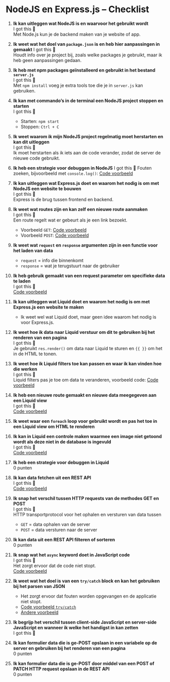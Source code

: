 # NodeJS en Express.js – Checklist

1. **Ik kan uitleggen wat NodeJS is en waarvoor het gebruikt wordt**  
    I got this 🍗  
   Met Node.js kun je de backend maken van je website of app.  

2. **Ik weet wat het doel van `package.json` is en heb hier aanpassingen in gemaakt**
    I got this 🍗  
   Houdt info over je project bij, zoals welke packages je gebruikt, maar ik heb geen aanpassingen gedaan.

3. **Ik heb met npm packages geïnstalleerd en gebruikt in het bestand `server.js`**  
   I got this 🍗  
   Met `npm install` voeg je extra tools toe die je in `server.js` kan gebruiken.

4. **Ik kan met commando’s in de terminal een NodeJS project stoppen en starten**  
    I got this 🍗  
   - Starten: `npm start`  
   - Stoppen: `Ctrl + C`

5. **Ik weet waarom ik mijn NodeJS project regelmatig moet herstarten en kan dit uitleggen**  
    I got this 🍗  
   Ik moet herstarten als ik iets aan de code verander, zodat de server de nieuwe code gebruikt.

6. **Ik heb een strategie voor debuggen in NodeJS**
    I got this 🍗
   Fouten zoeken, bijvoorbeeld met `console.log()`: [Code voorbeeld](https://github.com/fatimahilali/the-web-is-for-everyone-interactive-functionality/blob/0d5f4bac48cd1e78e112efe9794473a9aac8df44/server.js#L154C1-L158C3)

7. **Ik kan uitleggen wat Express.js doet en waarom het nodig is om met NodeJS een website te bouwen**  
   I got this 🍗  
   Express is de brug tussen frontend en backend.

8. **Ik weet wat routes zijn en kan zelf een nieuwe route aanmaken**  
   I got this 🍗  
   Een route regelt wat er gebeurt als je een link bezoekt.  
   - Voorbeeld `GET`: [Code voorbeeld](https://github.com/fatimahilali/the-web-is-for-everyone-interactive-functionality/blob/0d5f4bac48cd1e78e112efe9794473a9aac8df44/server.js#L127C1-L130C39)  
   - Voorbeeld `POST`: [Code voorbeeld](https://github.com/fatimahilali/the-web-is-for-everyone-interactive-functionality/blob/0d5f4bac48cd1e78e112efe9794473a9aac8df44/server.js#L102C1-L114C1)

9. **Ik weet wat `request` en `response` argumenten zijn in een functie voor het laden van data**  
   - `request` = info die binnenkomt  
   - `response` = wat je terugstuurt naar de gebruiker

10. **Ik heb gebruik gemaakt van een request parameter om specifieke data te laden**  
     I got this 🍗  
    [Code voorbeeld](https://github.com/fatimahilali/the-web-is-for-everyone-interactive-functionality/blob/91b1096c5b1081740c2a2368c75f07335a56a905/server.js#L121C1-L135C4)

11. **Ik kan uitleggen wat Liquid doet en waarom het nodig is om met Express.js een website te maken**  
    - Ik weet wel wat Liquid doet, maar geen idee waarom het nodig is voor Express.js.

12. **Ik weet hoe ik data naar Liquid verstuur om dit te gebruiken bij het renderen van een pagina**  
     I got this 🍗  
    Je gebruikt `res.render()` om data naar Liquid te sturen en `{{ }}` om het in de HTML te tonen.

13. **Ik weet hoe ik Liquid filters toe kan passen en waar ik kan vinden hoe die werken**  
     I got this 🍗  
    Liquid filters pas je toe om data te veranderen, voorbeeld code: [Code voorbeeld](https://github.com/fatimahilali/the-web-is-for-everyone-interactive-functionality/blob/0d5f4bac48cd1e78e112efe9794473a9aac8df44/views/detail.liquid#L75C6-L79C1)

14. **Ik heb een nieuwe route gemaakt en nieuwe data meegegeven aan een Liquid view**  
     I got this 🍗  
    [Code voorbeeld](https://github.com/fatimahilali/the-web-is-for-everyone-interactive-functionality/blob/91b1096c5b1081740c2a2368c75f07335a56a905/server.js#L100C1-L116C4)

15. **Ik weet waar een `foreach` loop voor gebruikt wordt en pas het toe in een Liquid view om HTML te renderen**

16. **Ik kan in Liquid een controle maken waarmee een image niet getoond wordt als deze niet in de database is ingevuld**  
     I got this 🍗  
    [Code voorbeeld](https://github.com/fatimahilali/the-web-is-for-everyone-interactive-functionality/blob/0d5f4bac48cd1e78e112efe9794473a9aac8df44/views/detail.liquid#L41C1-L47C15)

17. **Ik heb een strategie voor debuggen in Liquid**  
     0 punten

18. **Ik kan data fetchen uit een REST API**  
     I got this 🍗  
    [Code voorbeeld](https://github.com/fatimahilali/the-web-is-for-everyone-interactive-functionality/blob/0d5f4bac48cd1e78e112efe9794473a9aac8df44/server.js#L44C1-L45C52)

19. **Ik snap het verschil tussen HTTP requests van de methodes GET en POST**  
     I got this 🍗  
    HTTP transportprotocol voor het ophalen en versturen van data tussen  
    - `GET` = data ophalen van de server  
    - `POST` = data versturen naar de server

20. **Ik kan data uit een REST API filteren of sorteren**  
     0 punten

21. **Ik snap wat het `async` keyword doet in JavaScript code**  
     I got this 🍗  
    Het zorgt ervoor dat de code niet stopt.  
    [Code voorbeeld](https://github.com/fatimahilali/the-web-is-for-everyone-interactive-functionality/blob/0d5f4bac48cd1e78e112efe9794473a9aac8df44/server.js#L128C1-L129C1)

22. **Ik weet wat het doel is van een `try/catch` block en kan het gebruiken bij het parsen van JSON**  
    - Het zorgt ervoor dat fouten worden opgevangen en de applicatie niet stopt.  
    - [Code voorbeeld `try/catch`](https://github.com/fatimahilali/the-web-is-for-everyone-interactive-functionality/blob/0d5f4bac48cd1e78e112efe9794473a9aac8df44/server.js#L52C1-L61C1)  
    - [Andere voorbeeld](https://github.com/fatimahilali/the-web-is-for-everyone-interactive-functionality/blob/0d5f4bac48cd1e78e112efe9794473a9aac8df44/server.js#L92C1-L96C4)

23. **Ik begrijp het verschil tussen client-side JavaScript en server-side JavaScript en wanneer ik welke het handigst in kan zetten**  
     I got this 🍗

24. **Ik kan formulier data die is ge-POST opslaan in een variabele op de server en gebruiken bij het renderen van een pagina**  
     0 punten

25. **Ik kan formulier data die is ge-POST door middel van een POST of PATCH HTTP request opslaan in de REST API**  
     0 punten
